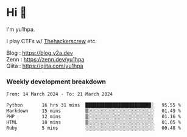 # Hi 👋

I'm yu1hpa.

I play CTFs w/ [Thehackerscrew](https://www.thehackerscrew.team/) etc.

Blog : https://blog.y2a.dev  
Zenn : https://zenn.dev/yu1hpa  
Qiita : https://qiita.com/yu1hpa  

### Weekly development breakdown

<!--START_SECTION:waka-->

```txt
From: 14 March 2024 - To: 21 March 2024

Python       16 hrs 31 mins  ████████████████████████░   95.55 %
Markdown     15 mins         ▒░░░░░░░░░░░░░░░░░░░░░░░░   01.49 %
PHP          12 mins         ▒░░░░░░░░░░░░░░░░░░░░░░░░   01.16 %
HTML         10 mins         ▒░░░░░░░░░░░░░░░░░░░░░░░░   01.05 %
Ruby         5 mins          ░░░░░░░░░░░░░░░░░░░░░░░░░   00.48 %
```

<!--END_SECTION:waka-->

